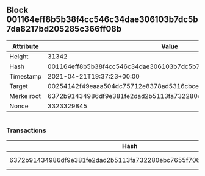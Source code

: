 ## Block 001164eff8b5b38f4cc546c34dae306103b7dc5b7da8217bd205285c366ff08b

Attribute | Value
--- | ---
Height | 31342
Hash | 001164eff8b5b38f4cc546c34dae306103b7dc5b7da8217bd205285c366ff08b
Timestamp | 2021-04-21T19:37:23+00:00
Target | 00254142f49eaaa504dc75712e8378ad5316cbcead634704b3734b6271167cc4
Merke root | 6372b91434986df9e381fe2dad2b5113fa732280ebc7655f70652a6794e505c3
Nonce | 3323329845

```

```

### Transactions

Hash | Amount
--- | ---
[6372b91434986df9e381fe2dad2b5113fa732280ebc7655f70652a6794e505c3](6372b91434986df9e381fe2dad2b5113fa732280ebc7655f70652a6794e505c3.md) | 10.00000000 SKEPTI 
